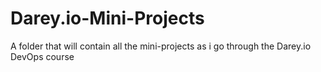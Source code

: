 # Darey.io-Mini-Projects
A folder that will contain all the mini-projects as i go through the Darey.io DevOps course
